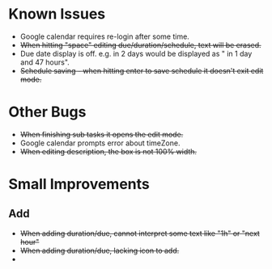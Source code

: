




# Known Issues
- Google calendar requires re-login after some time.
- ~~When hitting "space" editing due/duration/schedule, text will be erased.~~
- Due date display is off. e.g. in 2 days would be displayed as " in 1 day and 47 hours".
- ~~Schedule saving - when hitting enter to save schedule it doesn't exit edit mode.~~


# Other Bugs
- ~~When finishing sub tasks it opens the edit mode.~~
- Google calendar prompts error about timeZone.
- ~~When editing description, the box is not 100% width.~~


# Small Improvements
## Add
- ~~When adding duration/due, cannot interpret some text like "1h" or "next hour"~~
- ~~When adding duration/due, lacking icon to add.~~
- 

